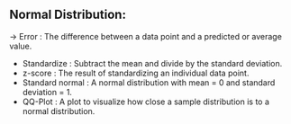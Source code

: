 ## Normal Distribution:

-> Error : The difference between a data point and a predicted or average value.
- Standardize : Subtract the mean and divide by the standard deviation.
- z-score : The result of standardizing an individual data point.
- Standard normal : A normal distribution with mean = 0 and standard deviation = 1.
- QQ-Plot : A plot to visualize how close a sample distribution is to a normal distribution.
